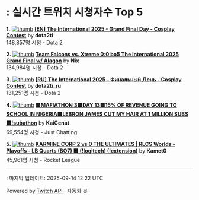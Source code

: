 # : 실시간 트위치 시청자수 Top 5

**1.** [![thumb](https://static-cdn.jtvnw.net/previews-ttv/live_user_dota2ti-320x180.jpg)](https://twitch.tv/dota2ti)
**[[EN] The International 2025 - Grand Final Day - Cosplay Contest](https://twitch.tv/dota2ti)** by **dota2ti**<br>148,857명 시청  - Dota 2

**2.** [![thumb](https://static-cdn.jtvnw.net/previews-ttv/live_user_nix-320x180.jpg)](https://twitch.tv/Nix)
**[Team Falcons vs. Xtreme 0:0 bo5 The International 2025 Grand Final w/ Alagon](https://twitch.tv/Nix)** by **Nix**<br>134,984명 시청  - Dota 2

**3.** [![thumb](https://static-cdn.jtvnw.net/previews-ttv/live_user_dota2ti_ru-320x180.jpg)](https://twitch.tv/dota2ti_ru)
**[[RU] The International 2025 - Финальный День - Cosplay Contest](https://twitch.tv/dota2ti_ru)** by **dota2ti_ru**<br>131,251명 시청  - Dota 2

**4.** [![thumb](https://static-cdn.jtvnw.net/previews-ttv/live_user_kaicenat-320x180.jpg)](https://twitch.tv/KaiCenat)
**[🟩MAFIATHON 3🟩DAY 13🟩15% OF REVENUE GOING TO SCHOOL IN NIGERIA🟩LEBRON JAMES CUT MY HAIR AT 1 MILLION SUBS🟩!subathon](https://twitch.tv/KaiCenat)** by **KaiCenat**<br>69,554명 시청  - Just Chatting

**5.** [![thumb](https://static-cdn.jtvnw.net/previews-ttv/live_user_kamet0-320x180.jpg)](https://twitch.tv/Kamet0)
**[KARMINE CORP 2 vs 0 THE ULTIMATES | RLCS Worlds - Playoffs - LB Quarts (BO7)  🟦 (!logitech) (!extension)](https://twitch.tv/Kamet0)** by **Kamet0**<br>45,961명 시청  - Rocket League


---
: 마지막 업데이트: 2025-09-14 12:22 UTC

Powered by [Twitch API](https://dev.twitch.tv/docs/api/reference) · 자동화 봇